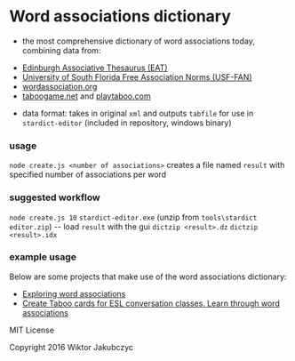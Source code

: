 # Word associations dictionary
- the most comprehensive dictionary of word associations today, combining data from:
 * [Edinburgh Associative Thesaurus (EAT)](http://www.eat.rl.ac.uk/)
 * [University of South Florida Free Association Norms (USF-FAN)](http://w3.usf.edu/FreeAssociation/)
 * [wordassociation.org](http://www.wordassociation.org/about/)
 * [taboogame.net](http://taboogame.net) and [playtaboo.com](http://www.playtaboo.com)
- data format: takes in original ```xml``` and outputs ```tabfile``` for use in ```stardict-editor``` (included in repository, windows binary)

### usage
```node create.js <number of associations>```
creates a file named ```result``` with specified number of associations per word

### suggested workflow
```node create.js 10```
```stardict-editor.exe``` (unzip from ```tools\stardict editor.zip```) -- load ```result``` with the gui
```dictzip <result>.dz```
```dictzip <result>.idx```

### example usage
Below are some projects that make use of the word associations dictionary:
- [Exploring word associations](http://monolithpl.github.io/word.associations/)
- [Create Taboo cards for ESL conversation classes. Learn through word associations](http://monolithpl.github.io/taboo-cards/)

MIT License

Copyright 2016 Wiktor Jakubczyc
